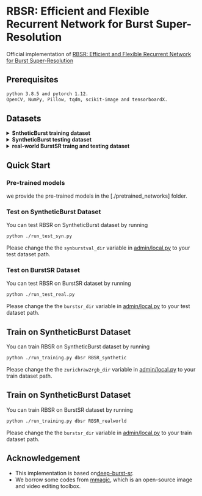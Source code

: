 # RBSR: Efficient and Flexible Recurrent Network for Burst Super-Resolution

Official implementation of [RBSR: Efficient and Flexible Recurrent Network for Burst Super-Resolution](https://arxiv.org/abs/2306.17595)

## Prerequisites

```bash
python 3.8.5 and pytorch 1.12.
OpenCV, NumPy, Pillow, tqdm, scikit-image and tensorboardX.
```

## Datasets

<details>
<summary><b>SntheticBurst training dataset</b></summary>

Download the Zurich RAW to RGB canon set from [here](https://data.vision.ee.ethz.ch/bhatg/zurich-raw-to-rgb.zip) and unpack the zip file.
</details>

<details>
<summary><b>SyntheticBurst testing dataset</b></summary>

Downloaded the dataset [here](https://data.vision.ee.ethz.ch/bhatg/SyntheticBurstVal.zip) and unpack the zip file. 
</details>

<details>
<summary><b>real-world BurstSR traing and testing dataset</b></summary> 

The train and test dataset can be downloaded and unpacked using the 
[util_scripts/download_burstsr_dataset.py](util_scripts/download_burstsr_dataset.py) script. 
</details>

## Quick Start
### Pre-trained models

we provide the pre-trained models in the [./pretrained_networks] folder.


### Test on SyntheticBurst Dataset
You can test RBSR on SyntheticBurst dataset by running
```bash
python ./run_test_syn.py 
```
Please change the the `synburstval_dir` variable in [admin/local.py](admin/local.py) to your test dataset path.


### Test on BurstSR Dataset
You can test RBSR on BurstSR dataset by running
```bash
python ./run_test_real.py 
```
Please change the the `burstsr_dir` variable in [admin/local.py](admin/local.py) to your test dataset path.


## Train on SyntheticBurst Dataset 
You can train RBSR on SyntheticBurst dataset by running
```bash
python ./run_training.py dbsr RBSR_synthetic
```
Please change the the `zurichraw2rgb_dir` variable in [admin/local.py](admin/local.py) to your train dataset path.

## Train on SyntheticBurst Dataset 
You can train RBSR on BurstSR dataset by running
```bash
python ./run_training.py dbsr RBSR_realworld
```
Please change the the `burstsr_dir` variable in [admin/local.py](admin/local.py) to your train dataset path.

## Acknowledgement
- This implementation is based on[deep-burst-sr](https://github.com/goutamgmb/deep-burst-sr).
- We borrow some codes from [mmagic](https://github.com/open-mmlab/mmagic), which is an open-source image and video editing toolbox.
